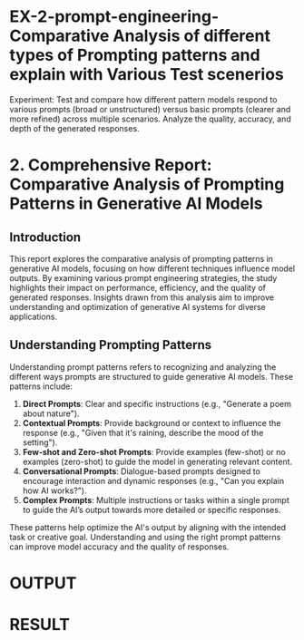 # EX-2-prompt-engineering-Comparative Analysis of different types of Prompting patterns and explain with Various Test scenerios

Experiment:
Test and compare how different pattern models respond to various prompts (broad or unstructured) versus basic prompts (clearer and more refined) across multiple scenarios. 
     Analyze the quality, accuracy, and depth of the generated responses.

# 2. Comprehensive Report: Comparative Analysis of Prompting Patterns in Generative AI Models

## Introduction

This report explores the comparative analysis of prompting patterns in generative AI models, focusing on how different techniques influence model outputs. By examining various prompt engineering strategies, the study highlights their impact on performance, efficiency, and the quality of generated responses. Insights drawn from this analysis aim to improve understanding and optimization of generative AI systems for diverse applications.

## Understanding Prompting Patterns

Understanding prompt patterns refers to recognizing and analyzing the different ways prompts are structured to guide generative AI models. These patterns include:

1. **Direct Prompts**: Clear and specific instructions (e.g., "Generate a poem about nature").
2. **Contextual Prompts**: Provide background or context to influence the response (e.g., "Given that it's raining, describe the mood of the setting").
3. **Few-shot and Zero-shot Prompts**: Provide examples (few-shot) or no examples (zero-shot) to guide the model in generating relevant content.
4. **Conversational Prompts**: Dialogue-based prompts designed to encourage interaction and dynamic responses (e.g., "Can you explain how AI works?").
5. **Complex Prompts**: Multiple instructions or tasks within a single prompt to guide the AI’s output towards more detailed or specific responses.

These patterns help optimize the AI's output by aligning with the intended task or creative goal. Understanding and using the right prompt patterns can improve model accuracy and the quality of responses.


# OUTPUT

# RESULT
